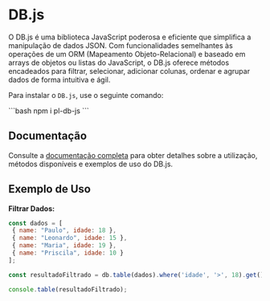 # DB.js

O DB.js é uma biblioteca JavaScript poderosa e eficiente que simplifica a manipulação de dados JSON. Com funcionalidades semelhantes às operações de um ORM (Mapeamento Objeto-Relacional) e baseado em arrays de objetos ou listas do JavaScript, o DB.js oferece métodos encadeados para filtrar, selecionar, adicionar colunas, ordenar e agrupar dados de forma intuitiva e ágil.

Para instalar o `DB.js`, use o seguinte comando:

\```bash
npm i pl-db-js
\```


## Documentação

Consulte a [documentação completa](https://pauloleo.gitbook.io/db.js/) para obter detalhes sobre a utilização, métodos disponíveis e exemplos de uso do DB.js.

## Exemplo de Uso
**Filtrar Dados:**

   ```javascript
   const dados = [
    { name: "Paulo", idade: 18 },
    { name: "Leonardo", idade: 15 },
    { name: "Maria", idade: 19 },
    { name: "Priscila", idade: 10 }
   ];

   const resultadoFiltrado = db.table(dados).where('idade', '>', 18).get();

   console.table(resultadoFiltrado);
